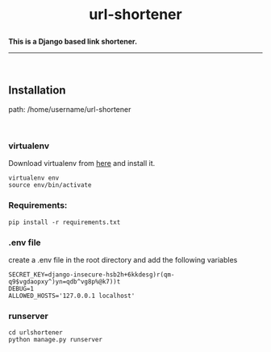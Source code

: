 <br>

# <p align="center"> __url-shortener__
__This is a Django based link shortener.__ 

---
<br>

## Installation

path: /home/username/url-shortener

<br>

### virtualenv
Download virtualenv from [here](https://pypi.org/project/virtualenv/) and install it.
```
virtualenv env
source env/bin/activate
```

### Requirements: 
```
pip install -r requirements.txt
```

### .env file

create a .env file in the root directory and add the following variables

```
SECRET_KEY=django-insecure-hsb2h+6kkdesg)r(qm-q9$vgdaopxy^)yn=qdb^vg8p%@k7))t
DEBUG=1
ALLOWED_HOSTS='127.0.0.1 localhost'
```

### runserver
```
cd urlshortener
python manage.py runserver
```